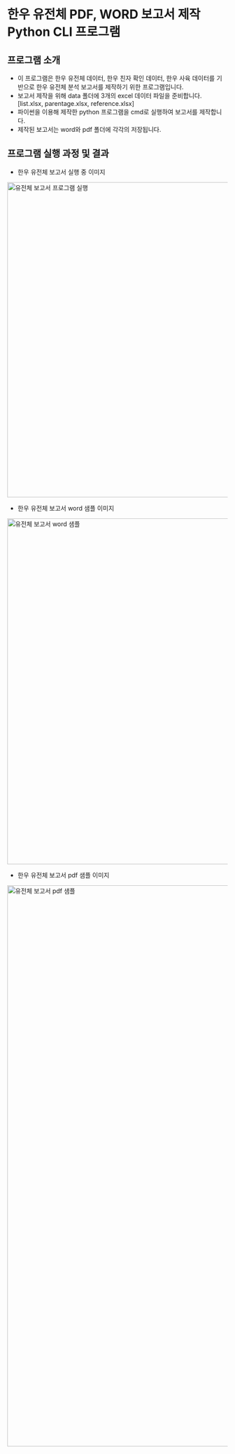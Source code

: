 # 한우 유전체 PDF, WORD 보고서 제작 Python CLI 프로그램

## 프로그램 소개
- 이 프로그램은 한우 유전체 데이터, 한우 친자 확인 데이터, 한우 사육 데이터를 기반으로 한우 유전체 분석 보고서를 제작하기 위한 프로그램입니다.
- 보고서 제작을 위해 data 폴더에 3개의 excel 데이터 파일을 준비합니다. [list.xlsx, parentage.xlsx, reference.xlsx]
- 파이썬을 이용해 제작한 python 프로그램을 cmd로 실행하여 보고서를 제작합니다.
- 제작된 보고서는 word와 pdf 폴더에 각각의 저장됩니다.

## 프로그램 실행 과정 및 결과



- 한우 유전체 보고서 실행 중 이미지


<img width="719" alt="유전체 보고서 프로그램 실행" src="https://github.com/kwonkeonhyeong/hanwooGenomeReportPrograme/assets/138849238/43e56734-7df3-4b4f-b8c1-1ac564f3924d">


- 한우 유전체 보고서 word 샘플 이미지


<img width="789" alt="유전체 보고서 word 샘플" src="https://github.com/kwonkeonhyeong/hanwooGenomeReportPrograme/assets/138849238/c3b44e08-3489-4630-b92c-446c9d0e9990">


- 한우 유전체 보고서 pdf 샘플 이미지


<img width="1280" alt="유전체 보고서 pdf 샘플" src="https://github.com/kwonkeonhyeong/hanwooGenomeReportPrograme/assets/138849238/0c0a88e1-d097-4b9c-a35b-c132d03ca2ee">


  
